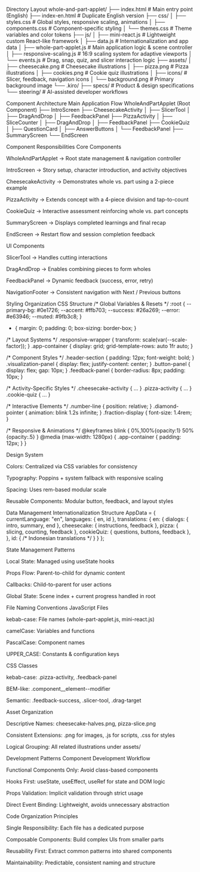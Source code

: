 Directory Layout
whole-and-part-applet/
├── index.html                 # Main entry point (English)
├── index-en.html              # Duplicate English version
├── css/
│   ├── styles.css            # Global styles, responsive scaling, animations
│   ├── components.css        # Component-specific styling
│   └── themes.css            # Theme variables and color tokens
├── js/
│   ├── mini-react.js         # Lightweight custom React-like framework
│   ├── data.js              # Internationalization and app data
│   ├── whole-part-applet.js  # Main application logic & scene controller
│   ├── responsive-scaling.js # 16:9 scaling system for adaptive viewports
│   └── events.js            # Drag, snap, quiz, and slicer interaction logic
├── assets/
│   ├── cheesecake.png       # Cheesecake illustrations
│   ├── pizza.png            # Pizza illustrations
│   ├── cookies.png          # Cookie quiz illustrations
│   ├── icons/               # Slicer, feedback, navigation icons
│   └── background.png       # Primary background image
└── .kiro/
    ├── specs/               # Product & design specifications
    └── steering/            # AI-assisted developer workflows

Component Architecture
Main Application Flow
WholeAndPartApplet (Root Component)
├── IntroScreen
├── CheesecakeActivity
│   ├── SlicerTool
│   ├── DragAndDrop
│   ├── FeedbackPanel
├── PizzaActivity
│   ├── SliceCounter
│   ├── DragAndDrop
│   ├── FeedbackPanel
├── CookieQuiz
│   ├── QuestionCard
│   ├── AnswerButtons
│   └── FeedbackPanel
├── SummaryScreen
└── EndScreen

Component Responsibilities
Core Components

WholeAndPartApplet → Root state management & navigation controller

IntroScreen → Story setup, character introduction, and activity objectives

CheesecakeActivity → Demonstrates whole vs. part using a 2-piece example

PizzaActivity → Extends concept with a 4-piece division and tap-to-count

CookieQuiz → Interactive assessment reinforcing whole vs. part concepts

SummaryScreen → Displays completed learnings and final recap

EndScreen → Restart flow and session completion feedback

UI Components

SlicerTool → Handles cutting interactions

DragAndDrop → Enables combining pieces to form wholes

FeedbackPanel → Dynamic feedback (success, error, retry)

NavigationFooter → Consistent navigation with Next / Previous buttons

Styling Organization
CSS Structure
/* Global Variables & Resets */
:root {
  --primary-bg: #0e1726;
  --accent: #ffb703;
  --success: #26a269;
  --error: #e63946;
  --muted: #9fb3c8;
}
* { margin: 0; padding: 0; box-sizing: border-box; }

/* Layout Systems */
.responsive-wrapper { transform: scale(var(--scale-factor)); }
.app-container { display: grid; grid-template-rows: auto 1fr auto; }

/* Component Styles */
.header-section { padding: 12px; font-weight: bold; }
.visualization-panel { display: flex; justify-content: center; }
.button-panel { display: flex; gap: 10px; }
.feedback-panel { border-radius: 8px; padding: 10px; }

/* Activity-Specific Styles */
.cheesecake-activity { ... }
.pizza-activity { ... }
.cookie-quiz { ... }

/* Interactive Elements */
.number-line { position: relative; }
.diamond-pointer { animation: blink 1.2s infinite; }
.fraction-display { font-size: 1.4rem; }

/* Responsive & Animations */
@keyframes blink { 0%,100%{opacity:1} 50%{opacity:.5} }
@media (max-width: 1280px) { .app-container { padding: 12px; } }

Design System

Colors: Centralized via CSS variables for consistency

Typography: Poppins + system fallback with responsive scaling

Spacing: Uses rem-based modular scale

Reusable Components: Modular button, feedback, and layout styles

Data Management
Internationalization Structure
AppData = {
  currentLanguage: "en",
  languages: { en, id },
  translations: {
    en: {
      dialogs: { intro, summary, end },
      cheesecake: { instructions, feedback },
      pizza: { slicing, counting, feedback },
      cookieQuiz: { questions, buttons, feedback },
    },
    id: {
      /* Indonesian translations */
    }
  }
};

State Management Patterns

Local State: Managed using useState hooks

Props Flow: Parent-to-child for dynamic content

Callbacks: Child-to-parent for user actions

Global State: Scene index + current progress handled in root

File Naming Conventions
JavaScript Files

kebab-case: File names (whole-part-applet.js, mini-react.js)

camelCase: Variables and functions

PascalCase: Component names

UPPER_CASE: Constants & configuration keys

CSS Classes

kebab-case: .pizza-activity, .feedback-panel

BEM-like: .component__element--modifier

Semantic: .feedback-success, .slicer-tool, .drag-target

Asset Organization

Descriptive Names: cheesecake-halves.png, pizza-slice.png

Consistent Extensions: .png for images, .js for scripts, .css for styles

Logical Grouping: All related illustrations under assets/

Development Patterns
Component Development Workflow

Functional Components Only: Avoid class-based components

Hooks First: useState, useEffect, useRef for state and DOM logic

Props Validation: Implicit validation through strict usage

Direct Event Binding: Lightweight, avoids unnecessary abstraction

Code Organization Principles

Single Responsibility: Each file has a dedicated purpose

Composable Components: Build complex UIs from smaller parts

Reusability First: Extract common patterns into shared components

Maintainability: Predictable, consistent naming and structure